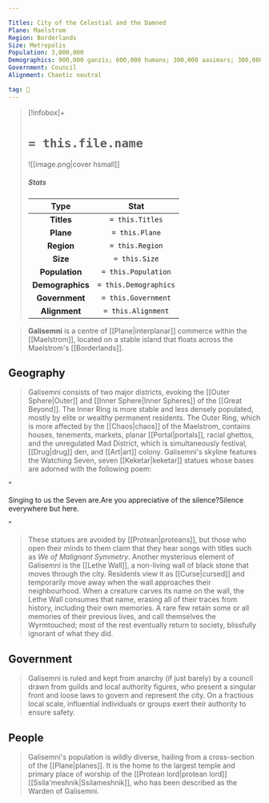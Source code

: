 ```yaml
---

Titles: City of the Celestial and the Damned
Plane: Maelstrom
Region: Borderlands
Size: Metropolis
Population: 3,000,000
Demographics: 900,000 ganzis; 600,000 humans; 300,000 aasimars; 300,000 tieflings; 30,000 proteans; 870,000 other
Government: Council
Alignment: Chaotic neutral

tag: 🌃
---
```


> [!infobox]+
> #  `= this.file.name`
> ![[image.png|cover hsmall]]
> ##### Stats
> Type | Stat |
> :---:|:---:|
> **Titles** | `= this.Titles` |
> **Plane** | `= this.Plane` |
> **Region** | `= this.Region` |
> **Size** | `= this.Size` |
> **Population** | `= this.Population` |
> **Demographics** | `= this.Demographics` |
> **Government** | `= this.Government` |
> **Alignment** | `= this.Alignment` |



> **Galisemni** is a centre of [[Plane|interplanar]] commerce within the [[Maelstrom]], located on a stable island that floats across the Maelstrom's [[Borderlands]].



## Geography

> Galisemni consists of two major districts, evoking the [[Outer Sphere|Outer]] and [[Inner Sphere|Inner Spheres]] of the [[Great Beyond]]. The Inner Ring is more stable and less densely populated, mostly by elite or wealthy permanent residents. The Outer Ring, which is more affected by the [[Chaos|chaos]] of the Maelstrom, contains houses, tenements, markets, planar [[Portal|portals]], racial ghettos, and the unregulated Mad District, which is simultaneously festival, [[Drug|drug]] den, and [[Art|art]] colony.
> Galisemni's skyline features the Watching Seven, seven [[Keketar|keketar]] statues whose bases are adorned with the following poem:



“

Singing to us the Seven are.Are you appreciative of the silence?Silence everywhere but here.

”

> These statues are avoided by [[Protean|proteans]], but those who open their minds to them claim that they hear songs with titles such as *We of Malignant Symmetry*.
> Another mysterious element of Galisemni is the [[Lethe Wall]], a non-living wall of black stone that moves through the city. Residents view it as [[Curse|cursed]] and temporarily move away when the wall approaches their neighbourhood. When a creature carves its name on the wall, the Lethe Wall consumes that name, erasing all of their traces from history, including their own memories. A rare few retain some or all memories of their previous lives, and call themselves the Wyrmtouched; most of the rest eventually return to society, blissfully ignorant of what they did.


## Government

> Galisemni is ruled and kept from anarchy (if just barely) by a council drawn from guilds and local authority figures, who present a singular front and loose laws to govern and represent the city. On a fractious local scale, influential individuals or groups exert their authority to ensure safety.


## People

> Galisemni's population is wildly diverse, hailing from a cross-section of the [[Plane|planes]]. It is the home to the largest temple and primary place of worship of the [[Protean lord|protean lord]] [[Ssila'meshnik|Ssilameshnik]], who has been described as the Warden of Galisemni.







